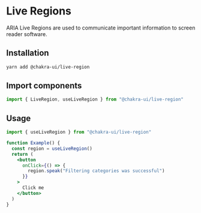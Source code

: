 # Live Regions

ARIA Live Regions are used to communicate important information to screen reader
software.

## Installation

```sh
yarn add @chakra-ui/live-region
```

## Import components

```jsx
import { LiveRegion, useLiveRegion } from "@chakra-ui/live-region"
```

## Usage

```jsx
import { useLiveRegion } from "@chakra-ui/live-region"

function Example() {
  const region = useLiveRegion()
  return (
    <button
      onClick={() => {
        region.speak("Filtering categories was successful")
      }}
    >
      Click me
    </button>
  )
}
```
